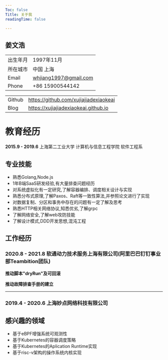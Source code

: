 ```yaml
---
Toc: false
Title: 关于我
readingTime: false

---
```


姜文浩
---

|||
|------|----------|
| 出生年月 | 1997年11月 |
| 所在城市 | 中国 上海 |
| Email | whjiang1997@gmail.com |
| Phone | +86 15900544142 |

|||
|------|----------|
| Github | https://github.com/xujiajiadexiaokeai |
| Blog | https://xujiajiadexiaokeai.github.io |

# 教育经历
**2015.9 - 2019.6** 上海第二工业大学 计算机与信息工程学院 软件工程系

## 专业技能
- 熟悉Golang,Node.js
- 1年B端SaaS研发经验,有大量排查问题经历
- 对系统虚拟化有一定研究,了解容器编排、调度相关设计与实现
- 熟悉分布式原理,了解Paxos、Raft等一致性算法,并参照论文进行了实现
- 对数据复制、分区和事务中存在的问题有一定了解及思考
- 熟悉HTTP相关网络协议,知悉优劣,了解grpc
- 了解网络安全,了解web攻防技能
- 了解设计模式,DDD开发思想,混沌工程

## 工作经历
### 2020.8 - 2021.8 软通动力技术服务上海有限公司(阿里巴巴钉钉事业部Teambition团队)

**推动脚本"dryRun"及可回滚**

**推动故障排查手册的建立**

------
### 2019.4 - 2020.6 上海妙点网络科技有限公司
## 感兴趣的领域
- 基于eBPF增强系统可观测性
- 基于Kubernetes的容器调度策略
- 基于Kubernetes的Aplication Runtime实现
- 基于risc-v架构的操作系统内核实现